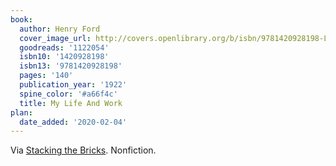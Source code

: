 ```yaml
---
book:
  author: Henry Ford
  cover_image_url: http://covers.openlibrary.org/b/isbn/9781420928198-L.jpg
  goodreads: '1122054'
  isbn10: '1420928198'
  isbn13: '9781420928198'
  pages: '140'
  publication_year: '1922'
  spine_color: '#a66f4c'
  title: My Life And Work
plan:
  date_added: '2020-02-04'
---
```


Via [Stacking the Bricks](https://stackingthebricks.com/henry-ford-on-startup-ambition/). Nonfiction.
